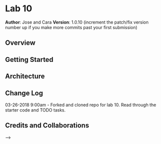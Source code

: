 # Lab 10

**Author**: Jose and Cara
**Version**: 1.0.10 (increment the patch/fix version number up if you make more commits past your first submission)

## Overview
<!-- Provide a high level overview of what this application is and why you are building it, beyond the fact that it's an assignment for a Code Fellows 301 class. (i.e. What's your problem domain?) -->

## Getting Started
<!-- What are the steps that a user must take in order to build this app on their own machine and get it running? -->

## Architecture
<!-- Provide a detailed description of the application design. What technologies (languages, libraries, etc) you're using, and any other relevant design information. -->

## Change Log

03-26-2018 9:00am - Forked and cloned repo for lab 10. Read through the starter code and TODO tasks. 

## Credits and Collaborations
<!-- Give credit (and a link) to other people or resources that helped you build this application. -->
-->
